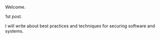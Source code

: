 Welcome. 

1st post. 

I will write about best practices and techniques for securing software and systems.
